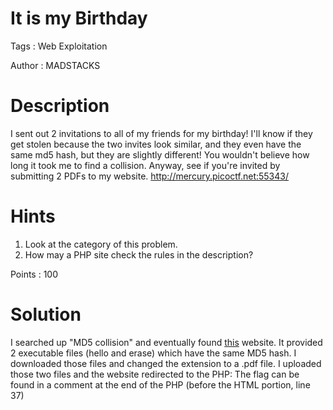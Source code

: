 # It is my Birthday

Tags : Web Exploitation

Author : MADSTACKS

# Description
I sent out 2 invitations to all of my friends for my birthday! I'll know if they get stolen because the two invites look similar, and they even have the same md5 hash, but they are slightly different! You wouldn't believe how long it took me to find a collision. Anyway, see if you're invited by submitting 2 PDFs to my website. http://mercury.picoctf.net:55343/

# Hints
1. Look at the category of this problem.
2. How may a PHP site check the rules in the description?

Points : 100

# Solution
I searched up "MD5 collision" and eventually found [this]([url](https://www.mscs.dal.ca/~selinger/md5collision/)) website. It provided 2 executable files (hello and erase) which have the same MD5 hash. I downloaded those files and changed the extension to a .pdf file.
I uploaded those two files and the website redirected to the PHP:
The flag can be found in a comment at the end of the PHP (before the HTML portion, line 37)
